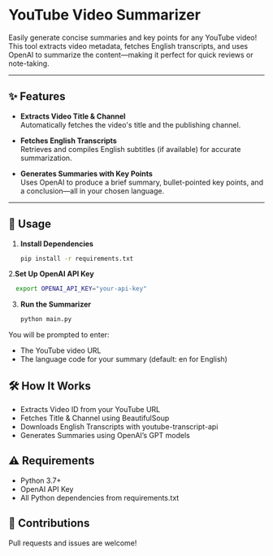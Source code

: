 # YouTube Video Summarizer

Easily generate concise summaries and key points for any YouTube video!  
This tool extracts video metadata, fetches English transcripts, and uses OpenAI to summarize the content—making it perfect for quick reviews or note-taking.

---

## ✨ Features

- **Extracts Video Title & Channel**  
  Automatically fetches the video's title and the publishing channel.

- **Fetches English Transcripts**  
  Retrieves and compiles English subtitles (if available) for accurate summarization.

- **Generates Summaries with Key Points**  
  Uses OpenAI to produce a brief summary, bullet-pointed key points, and a conclusion—all in your chosen language.

---

## 🚀 Usage

1. **Install Dependencies**

   ```bash
   pip install -r requirements.txt
   ```
2.**Set Up OpenAI API Key**

  ```bash
    export OPENAI_API_KEY="your-api-key"
  ```
3. **Run the Summarizer**

   ```bash
   python main.py
   ```

You will be prompted to enter:
- The YouTube video URL
- The language code for your summary (default: en for English)

## 🛠️ How It Works
- Extracts Video ID from your YouTube URL
- Fetches Title & Channel using BeautifulSoup
- Downloads English Transcripts with youtube-transcript-api
- Generates Summaries using OpenAI’s GPT models
  
## ⚠️ Requirements
- Python 3.7+
- OpenAI API Key
- All Python dependencies from requirements.txt

## 🤝 Contributions
Pull requests and issues are welcome!


